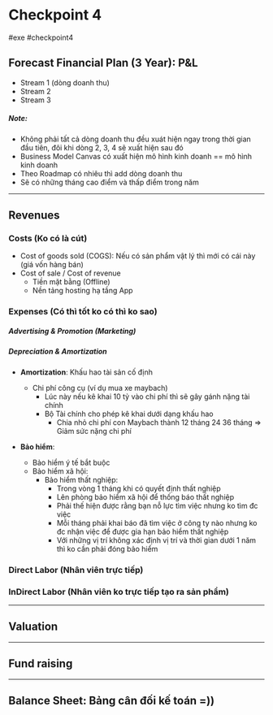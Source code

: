 # Checkpoint 4 
#exe #checkpoint4 
## Forecast Financial Plan (3 Year): P&L
- Stream 1 (dòng doanh thu)
- Stream 2
- Stream 3

##### Note: 
- Không phải tất cả dòng doanh thu đều xuát hiện ngay trong thời gian đầu tiên, đôi khi dòng 2, 3, 4 sẽ xuất hiện sau đó
- Business Model Canvas có xuất hiện mô hình kinh doanh == mô hình kinh doanh
- Theo Roadmap có nhiêu thì add dòng doanh thu
- Sẽ có những tháng cao điểm và thấp điểm trong năm

---

## Revenues
### Costs **(Ko có là cút)**
- Cost of goods sold (COGS): Nếu có sản phẩm vật lý thì mới có cái này (giá vốn hàng bán)
- Cost of sale / Cost of revenue
    - Tiền mặt bằng (Offline)
    - Nền tảng hosting hạ tầng App


### Expenses **(Có thì tốt ko có thì ko sao)**
##### Advertising & Promotion (Marketing)
##### Depreciation & Amortization
- **Amortization**: Khấu hao tài sản cố định
    - Chi phí công cụ (ví dụ mua xe maybach)
        - Lúc này nếu kê khai 10 tỷ vào chi phí thì sẽ gây gánh nặng tài chính
        - Bộ Tài chính cho phép kê khai dưới dạng khấu hao
            - Chia nhỏ chi phí con Maybach thành 12 tháng 24 36 tháng => Giảm sức nặng chi phí

- **Bảo hiểm**:
    - Bảo hiểm ý tế bắt buộc
    - Bảo hiểm xã hội:
        - Bảo hiểm thất nghiệp: 
            - Trong vòng 1 tháng khi có quyết định thất nghiệp
            - Lên phòng bảo hiểm xã hội để thống báo thất nghiệp
            - Phải thế hiện được rằng bạn nỗ lực tìm việc nhưng ko tìm đc việc
            - Mỗi tháng phải khai báo đã tìm việc ở công ty nào nhưng ko đc nhận việc để được gia hạn bảo hiểm thất nghiệp
            - Với những vị trí không xác định vị trí và thời gian dưới 1 năm thì ko cần phải đóng bảo hiểm

### Direct Labor **(Nhân viên trực tiếp)**

### InDirect Labor **(Nhân viên ko trực tiếp tạo ra sản phẩm)**

---

## Valuation

---

## Fund raising

---

## Balance Sheet: Bảng cân đối kế toán =))


